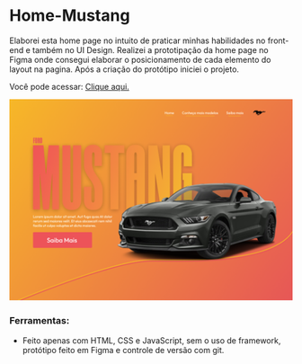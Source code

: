 # Home-Mustang

Elaborei esta home page no intuito de praticar minhas habilidades no front-end e também no UI Design. Realizei a prototipação da home page no Figma onde consegui elaborar o posicionamento de cada elemento do layout na pagina. Após a criação do protótipo iniciei o projeto.

Você pode acessar: [Clique aqui.](https://davi-devroom.github.io/Home-Mustang/)

<img src="img/Home-mustang.png"/>

### Ferramentas:

 * Feito apenas com HTML, CSS e JavaScript, sem o uso de framework, protótipo feito em Figma e controle de versão com git.
